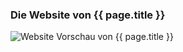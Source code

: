 <h3>Die Website von {{ page.title }}</h3>
<span class="affili" data-affili="{{ page.targetUrl }}" rel="{% if page.relType %}{{page.relType}}{% else %}nofollow{% endif %}">
    <img src="{{ page.screenshot }}" class="img-fluid" alt="Website Vorschau von {{ page.title }}" />
</span>